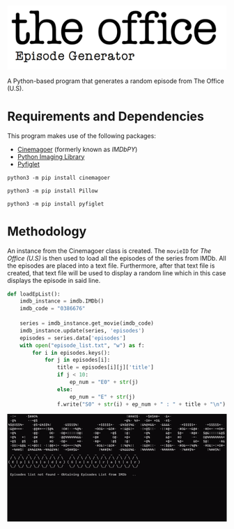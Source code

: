 <img src="/gitImages/TheOfficeEpisodeGeneratorLogo.png" alt="The Office Episode Generator Logo">

A Python-based program that generates a random episode from The Office (U.S).

# Requirements and Dependencies

This program makes use of the following packages:

- [Cinemagoer](https://github.com/cinemagoer/cinemagoer) (formerly known as *IMDbPY*)
- [Python Imaging Library](https://github.com/python-pillow/Pillow)
- [Pyfiglet](https://github.com/pwaller/pyfiglet)

```pip install cinemagoer
python3 -m pip install cinemagoer
```

```
python3 -m pip install Pillow
```

```
python3 -m pip install pyfiglet
```

# Methodology

An instance from the Cinemagoer class is created. The `movieID` for *The Office (U.S)* is then used to load all the episodes of the series from IMDb. All the episodes are placed into a text file. Furthermore, after that text file is created, that text file will be used to display a random line which in this case displays the episode in said line.

```python
def loadEpList():
    imdb_instance = imdb.IMDb()
    imdb_code = "0386676"

    series = imdb_instance.get_movie(imdb_code)
    imdb_instance.update(series, 'episodes')
    episodes = series.data['episodes']
    with open("episode_list.txt", "w") as f:
        for i in episodes.keys():
            for j in episodes[i]:
                title = episodes[i][j]['title']
                if j < 10:
                    ep_num = "E0" + str(j)
                else:
                    ep_num = "E" + str(j)
                f.write("S0" + str(i) + ep_num + " : " + title + "\n")
```

<img src="/gitImages/loadingDisplaying.gif" alt="Program Functioning">

